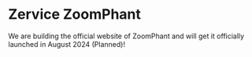 # Zervice ZoomPhant

We are building the official website of ZoomPhant and will get it officially launched in August 2024 (Planned)!
